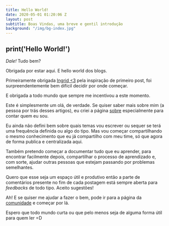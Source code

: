 ```yaml
---
title: Hello World!
date: 2020-05-01 01:20:06 Z
layout: post
subtitle: Boas Vindas, uma breve e gentil introdução 
background: "/img/bg-index.jpg"
---
```


## print('Hello World!')

*Dale!* Tudo bem? 

Obrigada por estar aqui. E hello world dos blogs. 

Primeiramente obrigada [Ingrid <3](https://ingridmachado.github.io) pela inspiração de primeiro post, foi surpreendentemente bem difícil decidir por onde começar. 

E obrigada a todo mundo que sempre me incentivou a este momento. 

Este é simplesmente um olá, de verdade. Se quiser saber mais sobre mim (a pessoa por trás desses artigos), eu criei a página [sobre](https://myreli.dev/blog/about) especialmente para contar quem eu sou. 

Eu ainda não defini bem sobre quais temas vou escrever ou sequer se terá uma frequência definida ou algo do tipo. Mas vou começar compartilhando o mesmo conhecimento que eu já compartilho com meu time, só que agora de forma publica e centralizada aqui. 

Também pretendo começar a documentar tudo que eu aprender, para encontrar facilmente depois, compartilhar o processo de aprendizado e, com sorte, ajudar outras pessoas que estejam passando por problemas semelhantes.

Quero que esse seja um espaço útil e produtivo então a parte de comentários presente no fim de cada postagem está sempre aberta para *feedbacks* de todo tipo. Aceito sugestões!

Ah! E se quiser me ajudar a fazer o bem, pode ir para a página da [comunidade](https://myreli.dev/blog/community) e começar por lá. 



Espero que todo mundo curta ou que pelo menos seja de alguma forma útil para quem ler =D 
